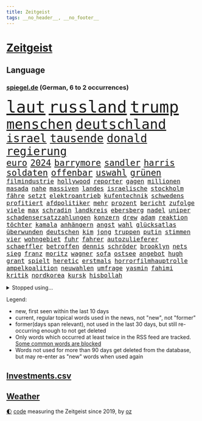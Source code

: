 ```yaml
---
title: Zeitgeist
tags: __no_header__, __no_footer__
---
```


# [Zeitgeist](https://oliz.io/zeitgeist/)

## Language

<h3><a href="https://www.spiegel.de" target="_blank">spiegel.de</a> (German, 6 to 2 occurrences)</h3>
<p style="font-family:monospace">
<span style="font-size:32pt"><a href="news_links.html#laut" class="current">laut</a></span>
<span style="font-size:32pt"><a href="news_links.html#russland" class="current">russland</a></span>
<span style="font-size:32pt"><a href="news_links.html#trump" class="current">trump</a></span>
<br>
<span style="font-size:27pt"><a href="news_links.html#menschen" class="current">menschen</a></span>
<span style="font-size:27pt"><a href="news_links.html#deutschland" class="current">deutschland</a></span>
<br>
<span style="font-size:22pt"><a href="news_links.html#israel" class="current">israel</a></span>
<span style="font-size:22pt"><a href="news_links.html#tausende" class="current">tausende</a></span>
<span style="font-size:22pt"><a href="news_links.html#donald" class="current">donald</a></span>
<span style="font-size:22pt"><a href="news_links.html#regierung" class="current">regierung</a></span>
<br>
<span style="font-size:17pt"><a href="news_links.html#euro" class="current">euro</a></span>
<span style="font-size:17pt"><a href="news_links.html#2024" class="current">2024</a></span>
<span style="font-size:17pt"><a href="news_links.html#barrymore" class="current">barrymore</a></span>
<span style="font-size:17pt"><a href="news_links.html#sandler" class="new">sandler</a></span>
<span style="font-size:17pt"><a href="news_links.html#harris" class="current">harris</a></span>
<span style="font-size:17pt"><a href="news_links.html#soldaten" class="current">soldaten</a></span>
<span style="font-size:17pt"><a href="news_links.html#offenbar" class="current">offenbar</a></span>
<span style="font-size:17pt"><a href="news_links.html#uswahl" class="current">uswahl</a></span>
<span style="font-size:17pt"><a href="news_links.html#grünen" class="current">grünen</a></span>
<br>
<span style="font-size:12pt"><a href="news_links.html#filmindustrie" class="new">filmindustrie</a></span>
<span style="font-size:12pt"><a href="news_links.html#hollywood" class="current">hollywood</a></span>
<span style="font-size:12pt"><a href="news_links.html#reporter" class="current">reporter</a></span>
<span style="font-size:12pt"><a href="news_links.html#gagen" class="new">gagen</a></span>
<span style="font-size:12pt"><a href="news_links.html#millionen" class="current">millionen</a></span>
<span style="font-size:12pt"><a href="news_links.html#masada" class="new">masada</a></span>
<span style="font-size:12pt"><a href="news_links.html#nahe" class="current">nahe</a></span>
<span style="font-size:12pt"><a href="news_links.html#massiven" class="current">massiven</a></span>
<span style="font-size:12pt"><a href="news_links.html#landes" class="current">landes</a></span>
<span style="font-size:12pt"><a href="news_links.html#israelische" class="current">israelische</a></span>
<span style="font-size:12pt"><a href="news_links.html#stockholm" class="current">stockholm</a></span>
<span style="font-size:12pt"><a href="news_links.html#fähre" class="new">fähre</a></span>
<span style="font-size:12pt"><a href="news_links.html#setzt" class="current">setzt</a></span>
<span style="font-size:12pt"><a href="news_links.html#elektroantrieb" class="new">elektroantrieb</a></span>
<span style="font-size:12pt"><a href="news_links.html#kufentechnik" class="new">kufentechnik</a></span>
<span style="font-size:12pt"><a href="news_links.html#schwedens" class="new">schwedens</a></span>
<span style="font-size:12pt"><a href="news_links.html#profitiert" class="current">profitiert</a></span>
<span style="font-size:12pt"><a href="news_links.html#afdpolitiker" class="current">afdpolitiker</a></span>
<span style="font-size:12pt"><a href="news_links.html#mehr" class="current">mehr</a></span>
<span style="font-size:12pt"><a href="news_links.html#prozent" class="current">prozent</a></span>
<span style="font-size:12pt"><a href="news_links.html#bericht" class="current">bericht</a></span>
<span style="font-size:12pt"><a href="news_links.html#zufolge" class="current">zufolge</a></span>
<span style="font-size:12pt"><a href="news_links.html#viele" class="current">viele</a></span>
<span style="font-size:12pt"><a href="news_links.html#max" class="current">max</a></span>
<span style="font-size:12pt"><a href="news_links.html#schradin" class="new">schradin</a></span>
<span style="font-size:12pt"><a href="news_links.html#landkreis" class="current">landkreis</a></span>
<span style="font-size:12pt"><a href="news_links.html#ebersberg" class="new">ebersberg</a></span>
<span style="font-size:12pt"><a href="news_links.html#nadel" class="current">nadel</a></span>
<span style="font-size:12pt"><a href="news_links.html#uniper" class="new">uniper</a></span>
<span style="font-size:12pt"><a href="news_links.html#schadensersatzzahlungen" class="new">schadensersatzzahlungen</a></span>
<span style="font-size:12pt"><a href="news_links.html#konzern" class="current">konzern</a></span>
<span style="font-size:12pt"><a href="news_links.html#drew" class="current">drew</a></span>
<span style="font-size:12pt"><a href="news_links.html#adam" class="current">adam</a></span>
<span style="font-size:12pt"><a href="news_links.html#reaktion" class="current">reaktion</a></span>
<span style="font-size:12pt"><a href="news_links.html#töchter" class="current">töchter</a></span>
<span style="font-size:12pt"><a href="news_links.html#kamala" class="current">kamala</a></span>
<span style="font-size:12pt"><a href="news_links.html#anhängern" class="current">anhängern</a></span>
<span style="font-size:12pt"><a href="news_links.html#angst" class="current">angst</a></span>
<span style="font-size:12pt"><a href="news_links.html#wahl" class="current">wahl</a></span>
<span style="font-size:12pt"><a href="news_links.html#glücksatlas" class="new">glücksatlas</a></span>
<span style="font-size:12pt"><a href="news_links.html#überwunden" class="current">überwunden</a></span>
<span style="font-size:12pt"><a href="news_links.html#deutschen" class="current">deutschen</a></span>
<span style="font-size:12pt"><a href="news_links.html#kim" class="current">kim</a></span>
<span style="font-size:12pt"><a href="news_links.html#jong" class="current">jong</a></span>
<span style="font-size:12pt"><a href="news_links.html#truppen" class="current">truppen</a></span>
<span style="font-size:12pt"><a href="news_links.html#putin" class="current">putin</a></span>
<span style="font-size:12pt"><a href="news_links.html#stimmen" class="current">stimmen</a></span>
<span style="font-size:12pt"><a href="news_links.html#vier" class="current">vier</a></span>
<span style="font-size:12pt"><a href="news_links.html#wohngebiet" class="current">wohngebiet</a></span>
<span style="font-size:12pt"><a href="news_links.html#fuhr" class="current">fuhr</a></span>
<span style="font-size:12pt"><a href="news_links.html#fahrer" class="current">fahrer</a></span>
<span style="font-size:12pt"><a href="news_links.html#autozulieferer" class="new">autozulieferer</a></span>
<span style="font-size:12pt"><a href="news_links.html#schaeffler" class="new">schaeffler</a></span>
<span style="font-size:12pt"><a href="news_links.html#betroffen" class="current">betroffen</a></span>
<span style="font-size:12pt"><a href="news_links.html#dennis" class="current">dennis</a></span>
<span style="font-size:12pt"><a href="news_links.html#schröder" class="current">schröder</a></span>
<span style="font-size:12pt"><a href="news_links.html#brooklyn" class="current">brooklyn</a></span>
<span style="font-size:12pt"><a href="news_links.html#nets" class="new">nets</a></span>
<span style="font-size:12pt"><a href="news_links.html#sieg" class="current">sieg</a></span>
<span style="font-size:12pt"><a href="news_links.html#franz" class="current">franz</a></span>
<span style="font-size:12pt"><a href="news_links.html#moritz" class="current">moritz</a></span>
<span style="font-size:12pt"><a href="news_links.html#wagner" class="current">wagner</a></span>
<span style="font-size:12pt"><a href="news_links.html#sofa" class="current">sofa</a></span>
<span style="font-size:12pt"><a href="news_links.html#ostsee" class="current">ostsee</a></span>
<span style="font-size:12pt"><a href="news_links.html#angebot" class="current">angebot</a></span>
<span style="font-size:12pt"><a href="news_links.html#hugh" class="current">hugh</a></span>
<span style="font-size:12pt"><a href="news_links.html#grant" class="current">grant</a></span>
<span style="font-size:12pt"><a href="news_links.html#spielt" class="current">spielt</a></span>
<span style="font-size:12pt"><a href="news_links.html#heretic" class="new">heretic</a></span>
<span style="font-size:12pt"><a href="news_links.html#erstmals" class="current">erstmals</a></span>
<span style="font-size:12pt"><a href="news_links.html#horrorfilmhauptrolle" class="new">horrorfilmhauptrolle</a></span>
<span style="font-size:12pt"><a href="news_links.html#ampelkoalition" class="current">ampelkoalition</a></span>
<span style="font-size:12pt"><a href="news_links.html#neuwahlen" class="current">neuwahlen</a></span>
<span style="font-size:12pt"><a href="news_links.html#umfrage" class="current">umfrage</a></span>
<span style="font-size:12pt"><a href="news_links.html#yasmin" class="new">yasmin</a></span>
<span style="font-size:12pt"><a href="news_links.html#fahimi" class="new">fahimi</a></span>
<span style="font-size:12pt"><a href="news_links.html#kritik" class="current">kritik</a></span>
<span style="font-size:12pt"><a href="news_links.html#nordkorea" class="current">nordkorea</a></span>
<span style="font-size:12pt"><a href="news_links.html#kursk" class="current">kursk</a></span>
<span style="font-size:12pt"><a href="news_links.html#hisbollah" class="current">hisbollah</a></span>
</p>
<details>
<summary>Stopped using...</summary>
<p class="former" style="font-size:12pt">
gäste(1475) wichtigste(1475) tobt(1474) also(1473) prüfung(1473) taten(1473) weitgehend(1473) and(1472) aufgerufen(1472) entschädigung(1472) erneute(1472) flüge(1472) guter(1472) coronakrise(1471) steigende(1471) ausfallen(1470) erlassen(1470) großteil(1470) kohle(1470) private(1470) rheinlandpfalz(1470) mailand(1469) stattfinden(1469) strand(1469) erzielt(1468) höher(1468) lehrer(1468) rand(1468) unmut(1468) wirkte(1468) golf(1467) hintergrund(1467) schien(1467) verhindert(1467) arsenal(1466) bauen(1466) eingereicht(1466) gerettet(1466) gesamte(1466) äußerungen(1466) 33(1465) dritte(1465) gegangen(1465) livestream(1465) manuel(1465) maßnahme(1465) reduziert(1465) runde(1465) still(1465) 2021(1464) außer(1464) debatten(1464) hertha(1464) 32(1463) abgehört(1463) lebte(1463) premiere(1463) beginnen(1462) bezahlt(1462) einzug(1462) hölle(1462) illegalen(1462) rollen(1462) glücklich(1461) tausenden(1461) torhüter(1461) verkaufen(1461) entsetzen(1460) trennung(1460) längere(1459) treten(1459) belgien(1458) distanz(1458) sports(1458) triumph(1458) auftrag(1457) großbritanniens(1457) see(1457) störung(1457) bestimmten(1455) nah(1455) enge(1454) mieten(1454) norwegen(1454) vorgaben(1454) gestürzt(1453) tiefen(1453) olympische(1452) schießen(1449) öffentliche(1449) umgeht(1448) landet(1446) wem(1444) favorit(1443) münster(1443) stürzen(1437) informiert(1436) schock(1436) wachsen(1436) zeigten(1436) profis(1434) einkommen(1432) verdoppelt(1421) schadensersatz(1406) hitler(1401) wetterdienst(1379) niederländer(1367) strecken(1304) übrig(1286) zerstörte(1213) kilogramm(1194) verurteilung(1184) befürwortet(1164) jahrzehnt(1157) realität(1148) king(1144) hoffenheim(1142) gehälter(1135) gesetzentwurf(1124) straftaten(1116) schulden(1111) ruhestand(1105) hendrik(1091) ampelparteien(1084) akw(1059) kiews(1056) ärztin(1048) einziger(1043) ring(1007) flughäfen(982) versagen(972) gestärkt(965) terror(961) gelöst(956) unmittelbar(951) messerattacke(932) spart(928) königsklasse(925) großmutter(912) unterliegt(894) unterlag(893) weltverband(885) suchte(882) sinne(877) galten(862) geste(842) stören(832) wissenschaft(830) zuhause(823) notruf(811) raten(802) aufmerksam(797) begrenzen(793) talkshow(778) eingreifen(777) entstehen(771) feierten(769) auseinander(768) vaters(759) fliegt(754) angreifen(753) sauber(747) aktivist(734) rückstand(734) pakete(733) carter(731) herrschen(731) uskonzern(710) staates(703) jüdische(696) singt(696) airbus(690) anscheinend(690) auflaufen(680) familiennewsletter(680) muster(679) hinnehmen(676) traut(667) dritter(666) day(658) aggressiv(657) nannte(657) kongo(656) perspektive(652) zwingt(643) geldgeber(640) initiative(640) verdächtigt(638) 2007(610) 51(609) statistischen(586) fließen(584) geschehen(582) handelte(582) denkmal(578) genaue(576) betrunkener(567) gründung(567) radsport(566) arten(563) fußballverband(557) drama(556) italiener(553) durchgesetzt(552) gemälde(552) getrieben(541) usamerikanische(540) katrin(535) schief(526) seltsame(522) landtagswahlen(521) mohammed(507) einbestellt(505) wirtschaftlich(505) website(502) errichtet(489) fußballem(480) selben(480) weisen(476) flieger(473) goldene(463) eauto(461) mutmaßliches(460) stockt(459) palästinensische(457) wmtitel(450) häfen(449) juristin(444) netanyahus(441) torwart(441) wegovy(441) prägen(429) mary(428) anzeige(426) flüsse(422) knie(422) alaska(421) momente(420) verfolgung(419) 42(418) bein(418) rekonstruktion(418) american(417) leinwand(417) wohnviertel(416) umgehend(414) roter(413) trinken(413) 24jährige(412) gewechselt(410) heutigen(410) vorzugehen(409) harald(408) weitet(404) rotes(401) update(397) 76(396) gearbeitet(393) berüchtigte(392) isst(392) verliebt(391) sanitäter(388) ständige(387) entertainment(386) emily(385) horst(385) zusammengestoßen(381) veröffentlichung(379) 85(378) bahnsteig(378) vierjährige(378) bulls(376) kritischen(374) asylverfahren(370) wiedervereinigung(366) angegangen(365) betonte(363) terrororganisation(362) angeschlagen(359) 1990(357) flugverkehr(355) nouripour(354) omid(354) mentale(350) schlaf(348) dokument(347) finanzministerium(345) kulturszene(343) friedlich(339) signalisiert(338) südchinesisches(337) kanzlerkandidat(335) habecks(331) vollständige(331) geschenkt(330) ließe(325) bundestagswahl(323) demnächst(319) junis(319) beklagen(318) golden(317) taugt(316) oscarpreisträgerin(313) indischen(312) zurückgekehrt(312) erinnerung(307) hits(304) unwahrscheinlich(304) billie(302) ostdeutsche(302) bahnen(301) aktivistinnen(299) catherine(299) inspirieren(299) to(298) grande(297) übernommen(295) spdabgeordnete(294) bunker(290) abermals(288) rutscht(287) ordentlich(285) taipeh(284) badenwürttembergischen(278) minus(276) schritten(276) spannend(276) japaner(274) zählte(273) sony(271) boykottiert(270) 2006(268) haag(268) anwesend(266) girls(264) nachholbedarf(264) ausgang(262) anmelden(261) vergewaltigungen(261) gefühle(258) stellvertreter(255) populisten(251) präsidentschaftskandidat(250) hing(249) solches(249) fahndet(248) australier(247) klettern(242) glimpflich(239) realistische(237) regionalzug(237) pferde(235) verlorene(235) ewigkeit(234) north(233) maximilian(232) sitze(232) urteilte(232) agenda(231) spitzen(231) bildschirm(230) datenschützer(229) mitspieler(229) potter(229) stewart(229) 1982(227) erhältlich(227) sabine(227) rheinmetall(226) dominiert(224) restaurant(224) usvizepräsidentin(224) operationen(222) philosophie(221) berühmtes(220) scheidung(220) durchhalten(219) langweilig(216) westdeutschland(215) dürfe(214) unschuld(214) tvduell(213) flugabwehrsysteme(212) taxis(212) douglas(211) halbzeit(211) pogačar(211) tadej(211) kriegsführung(210) geringer(209) laufende(209) schmerzensgeld(209) bundesstaaten(208) sabrina(208) ersatz(207) kümmerte(206) matchwinner(206) vorsitzender(206) space(205) afdabgeordneter(204) ausbremsen(204) grundlegende(204) leo(204) dominierte(203) hetzt(203) lieder(202) royals(201) messen(199) titanic(199) arbeitszeiten(198) augenhöhe(198) faktencheck(198) getreten(198) elektrische(196) gartenkolumne(196) therapie(196) wurm(196) chronik(195) objekt(195) bombardierte(194) milliardäre(194) drosten(193) rüstungskonzern(193) denkbar(192) ioc(192) bürgerkrieg(191) techniken(191) 44(189) blue(188) fahrrad(188) heimatland(188) vorfahren(188) zivilgesellschaft(188) netzwerke(187) prägt(187) instanz(184) hunderttausenden(181) neugebauer(181) wahlheimat(181) ablauf(180) angelegte(180) diplomatischen(180) sticht(180) dschihadisten(179) zelte(179) boston(178) gucken(178) spioniert(178) bruno(177) bruch(174) chrupalla(173) krah(173) nachspiel(173) tino(173) verlaufen(173) vorstellung(173) jessica(172) nehammer(172) caitlin(171) gekippt(171) orthodoxe(171) parteispitze(171) steinzeit(171) strafstoß(171) weltgrößten(171) polarisierung(170) laufender(169) övp(169) abgeschaltet(168) angeschlagenen(168) rechtsstreit(168) eurozone(167) jubelten(167) begrenzten(166) champagner(166) systematisch(166) capri(165) kürzer(164) beantworten(163) dänische(163) indiana(163) wahlrecht(163) verleumdung(162) reiz(160) schwamm(160) spitzenkandidatin(160) 21jährige(159) anreise(159) blutigen(159) enkel(159) kadyrow(158) ramsan(158) 46(157) beachtliche(157) hervorgebracht(157) problematisch(157) raumschiff(157) brötchen(155) europäisches(155) unbekanntes(155) südamerika(154) taktik(154) ultrarechte(154) weltberühmte(154) geist(152) vergnügen(151) france(150) propalästinensischer(150) überschwemmte(150) blunt(149) juan(148) mitstreiter(148) psychischer(148) schuldspruch(148) schulhof(147) vorgeschichte(147) safe(146) jeweils(145) kleinstadt(145) stehe(145) entwirft(144) kfrage(144) wählte(144) exmanager(142) pochen(142) münchens(140) streitthema(139) wahlplakat(139) apotheken(138) neunzigerjahre(138) führer(137) texaner(137) laufbahn(136) ältesten(136) mali(134) suchten(134) sportart(133) spreche(133) halyna(132) hutchins(132) royal(132) ausgebuht(131) ceos(131) motivierte(131) verwüstet(131) nervös(130) are(129) athlet(129) brown(129) heimgesucht(128) schenker(128) wussten(128) milliardenschäden(127) durchschnittlich(126) ohr(126) ägyptischen(126) /(125) datenanalyse(125) 106(124) hakenkreuz(124) rückblick(123) undenkbar(123) parteizentrale(121) hagelte(120) mitleid(120) spuckt(120) auswärtsspiel(118) coco(118) dingen(118) schulweg(118) üblichen(117) badischen(116) grüner(116) knieverletzung(115) kümmern(115) mob(115) tiefpunkt(115) ursprünglich(115) bände(114) fachkräften(114) performance(114) situationen(114) unterlagen(114) städtetrip(113) tödliches(113) wärmewende(113) einfachere(112) eustrafzölle(112) fußballtransfers(112) kalt(112) rechtspopulistische(112) verbundenheit(112) versichert(111) windböe(111) zaun(111) bundesamts(110) geklappt(110) sang(110) usmilitär(110) ariana(109) anhalten(108) d(108) saubere(108) hauptverdächtiger(107) gerichtet(106) praktisch(106) zehnkämpfer(106) 30jährige(105) hamaskommandeur(105) quadrat(105) k(104) lebten(104) verfassungswidrig(104) fasst(103) funktionen(103) gegenzug(103) hisbollahmiliz(103) matthäus(103) vordergrund(103) direktmandat(102) galaxie(102) geltenden(102) medikament(102) tirol(102) fördergeldaffäre(101) gefürchtet(101) kirmes(101) oberfläche(101) tvdebatte(101) weltpremiere(101) fitnessstudio(100) just(100) wahrscheinlicher(100) blutige(99) zivilbevölkerung(99) flughafens(98) küren(98) treffe(98) gelaunt(97) masoud(97) pezeshkian(97) stünden(97) wanderung(97) exnationalspieler(96) eingebüßt(95) engere(95) erzeugen(95) reste(95) ungewöhnliches(95) viereinhalb(95) turnen(94) üppigen(94) chronologie(93) coldplay(93) demiral(93) erledigt(93) massen(93) merih(93) out(93) reisenden(93) wolfsgruß(93) behauptungen(92) dänen(92) gesundes(92) kohlekraftwerk(92) verbrennungen(92) zweijähriger(92) atlantik(91) datenschützern(91) eigentliche(91) erpressung(91) gauland(91) gelbes(91) gewütet(91) katzen(91) probe(91) sicherheitsmitarbeiter(91) merkt(90) niedrigere(90) weltmeisterin(90) akt(89) außenposten(89) bertelsmann(89) fiasko(89) geheuer(89) großauftrag(89) magazins(89) relevanz(89) steuert(89) zusammenhängen(89) überfiel(89) 49jährige(87) außenpolitiker(87) bahnübergang(87) rust(87) verbrennern(87) zwölfjährige(87) america(86) abnehmspritzen(85) auffallend(85) handgelenk(85) höchstleistungen(85) moderat(85) spurlos(85) tatwaffe(85) alltagsrassismus(84) führungswechsel(84) legitim(84) ablaufen(83) ahmed(83) beigesetzt(83) luftschläge(83) deckeln(82) ermordete(82) gleichgültigkeit(82) sportgerichtshof(82) usküste(82) diskurs(81) fanliebling(81) goldmedaille(81) tätig(81) unbeschrankten(81) abgenommen(80) elkw(80) freundschaften(80) moreno(80) rechtsextrem(80) ron(80) schmuggeln(80) verglich(80) 1971(79) aussichtslos(79) durststrecke(79) gastronomen(79) gemäßigt(79) sortiert(79) tvbilder(79) werksleiter(79) archäologin(78) bandkollege(78) halbzeitshow(78) hügel(78) identifikation(78) interpretiert(78) kanzlerkandidatin(78) kochinstitut(78) 140(77) 340(77) covorsitzenden(77) gesprächs(77) hingelegt(77) sextherapeutin(77) sprachrohr(77) söldnertums(77) westheimer(77) auslöst(76) einstigen(76) zukommen(76) berufsalltag(75) pflegen(75) rechnungshofs(75) vorfahr(75) body(74) metin(74) tatmotiv(74) vorstellt(74) junior(73) neuköllns(73) pakistans(73) schau(73) statistisches(73) verfassungsgerichtshof(73) autobombe(72) beispiellos(72) drohnenattacke(72) emailadresse(72) jahresgehalt(72) namhafte(72) scharfzüngige(72) spendengelder(72) trübt(72) reformierte(71) sozialistische(71) thesen(71) zuneigung(71) zwiespalt(71) bundesgericht(70) erleiden(70) geschwächt(70) racing(70) debütalbum(69) reinhold(69) steuerbetrug(69) uspräsidentin(69) annulliert(68) autokraten(68) bodyshaming(68) eigenschaften(68) gepflogenheiten(68) präsidentschaftskandidatin(68) rechner(68) träumte(68) usautor(68) vorstände(68) abfuhr(67) akzente(67) austragungsort(67) brandanschläge(67) kindergruppe(67) schwinden(67) status(67) aktionäre(66) gelohnt(66) marianne(66) monatelangen(66) olympiasieg(66) wettkämpfe(66) computerbrille(65) eskalationsstufe(65) wetters(65) besteigen(64) spiegeldatenanalyse(64) vollzieht(64) hisbollahziele(63) klischees(63) lautet(63) neffe(63) wegweisende(63) frontmann(62) gegenschlägen(62) seattle(62) abstürzen(61) charts(61) gelber(61) geschockt(61) kinofilm(61) kulturhistorische(61) läden(61) selbstständig(61) wahlbetrug(61) anstrengung(60) doof(60) militärpräsenz(60) palästinensischer(60) querdenker(60) schlammlawinen(60) sexistisch(60) trümmerfeld(60) usamerikanern(60) weltrekorde(60) anführers(59) beschmieren(59) dhl(59) halbzeitpause(59) hussein(59) versenkt(59) verursachen(59) ermöglicht(58) israelirankonflikt(58) palliativpflege(58) schwarzenegger(58) taiwanstraße(58) außereheliche(57) szenario(57) vizepräsidentschaftskandidaten(57) wurf(57) zeitungsbericht(57) bränden(56) hergestellt(56) uboot(56) außerirdische(55) charisma(55) connecticut(55) dreikampf(55) geübt(55) hisbollahführer(55) nüsse(55) unangenehmen(55) begibt(54) borg(54) flüchtet(54) folterstaat(54) fotograf(54) norddeutschen(54) ozempic(54) sahen(54) abbau(53) bilderbücher(53) gange(53) kokainfunde(53) risse(53) römisches(53) strafverfolgung(53) bäder(52) cbs(52) eindeutige(52) erstattet(52) fußballweltverband(52) gewaltwelle(52) heißesten(52) schiitische(52) drohten(51) fassade(51) fifapräsident(51) gianni(51) harren(51) infantino(51) ramelow(51) uspräsidentschaftswahlkampf(51) vergewaltigungsvorwürfen(51) verstand(51) werbespot(51) zugespielt(51) bekanntgegeben(50) export(50) geruchssinn(50) graffiti(50) profiteure(50) romantik(50) cdufraktion(49) entziehen(49) fernsteuern(49) institutionen(49) scheidenden(49) verrückter(49) 89(48) ausgibt(48) eumitgliedstaaten(48) irreguläre(48) komitees(48) rate(48) rose(48) finanzwelt(47) globaler(47) rauchwolken(47) scarboroughriff(47) simples(47) wohngeld(47) ziviler(47) 47000(46) selbstbewussten(46) vertriebenen(46) anschlags(45) coronapolitik(45) finanzexperten(45) ngos(45) expartner(44) gewisse(44) kraftwerk(44) ungewissen(44) verunstaltet(44) bundestagswahlkampf(43) medikamenten(43) neuheiten(43) softwareupdate(43) apfelbaum(42) aufgewertet(42) notstand(42) spieltag(42) zweites(42) 30000(41) erreger(41) fahrerinnen(41) hastig(41) himmelskörpers(41) kairo(41) nbalegende(41) repressionen(41) ubahn(41) weltberühmten(41) anhaltend(40) berry(40) carolin(40) katastrophen(40) krankenkasse(40) landwirtschaftsminister(40) palermo(40) player(40) evg(39) geht’s(39) hailie(39) inneren(39) wiesn(39) zurücknehmen(39) doping(38) jannik(38) podcasts(38) sinner(38) tempolimit(38) ulreich(38) wäsche(38) agrarminister(37) dopingsperre(37) ersann(37) hinschaut(37) lenkt(37) nelly(37) neustadt(37) stammtischparolen(37) vušković(37) dfbkader(36) fpöchef(36) pferderennen(36) hamann(35) nationalratswahl(35) quadrats(35) verunglückten(35) bisweilen(34) kollabiert(34) ukrainenews(34) befugnisse(33) begleichen(33) eberl(33) finder(33) kabel(33) missgeschick(33) solinger(33) abgeschnitten(32) carearbeit(32) cas(32) gunst(32) leidtragende(32) militäreinsatz(32) möbel(32) sox(32) vorstands(32) floh(31) gescheiterten(31) macklemore(31) auslandsreise(30) beerdigung(30) diplomatie(30) garagentor(30) schwachstelle(30) storm(30) vorstellbar(30) werksschließungen(30) elversberg(29) koalieren(29) logisch(29) nasser(29) schlüssel(29) uss(29) wiederholung(29) zweistellig(29) andrzej(28) brandattacke(28) duda(28) ehrenamt(28) erotische(28) essverhalten(28) goldmedaillen(28) kontern(28) alleine(27) brantner(27) exprofis(27) geliebten(27) manchem(27) parlamentarische(27) priester(27) radius(27) wesentlich(27) antisemitisch(26) euagrarpolitik(26) hanau(26) infiziert(26) konzertkarten(26) sozialpädagogin(26) xsperre(26) zielt(26) anton(25) asyldebatte(25) ausschalten(25) border(25) hofreiter(25) karina(25) übergibt(25) barnier(24) dauerten(24) geboten(24) horrenden(24) mobiltelefon(24) pc(24) philippinische(24) schwerverbrecher(24) tauchten(24) autoherstellers(23) cern(23) ea(23) laurent(23) na(23) picasso(23) tatorts(23) übergossen(23) aston(22) coronazeit(22) hinkt(22) klimawandelleugner(22) kräftemessen(22) musikvideo(22) pelztiere(22) rockstar(22) ufer(22) vorführung(22) zusammenpasst(22) ökologische(22) carolabrücke(21) ehre(21) richters(21) voigt(21) vorbeifahren(21) österreichwahl(21) aggressor(20) brennbarer(20) dsv(20) räumte(20) schaltete(20) sensationelle(20) stürze(20) erholung(19) erich(19) fußballwm(19) genitalverstümmelung(19) investment(19) janis(19) joplin(19) kriselt(19) radiosender(19) reale(19) briefwahl(18) direktorin(18) euweit(18) offenheit(18) silke(18) bomber(17) feuergefahr(17) kommandeure(17) marketing(17) minderheit(17) 41jähriger(16) abzuwehren(16) befrieden(16) beschleunigte(16) chipfabriken(16) kolonie(16) militärgericht(16) rauchfrei(16) unogeneralversammlung(16) wohngebäude(16) dokumentierte(15) testweise(15) anzulocken(14) christliche(14) durchquert(14) geliebt(14) strafbefehl(14) 43jährige(13) beweismittel(13) chialo(13) denke(13) gegensätze(13) gerede(13) volksfest(13) volkswagens(13) country(12) ehrgeiz(12) erzbischof(12) kopfgeld(12) plaudert(12) söhne(12) tanzt(12) tauchboot(12) crumbach(11) detonationen(11) feuerwehreinsatz(11) hisbollahchef(11) pornografie(11) sportdirektor(11) stellungen(11) zeitgeist(11)
</p>
</details>
<p>Legend:
<ul>
<li><span class="new">new</span>, first seen within the last 10 days</li>
<li><span class="current">current</span>, regular topical words used in the news, not "new", not "former"</li>
<li><span class="former">former(days span relevant)</span>, not used in the last 30 days, but still re-occurring enough to not get deleted</li>
<li>Only words which occurred at least twice in the RSS feed are tracked. <a href="language/filters.py">Some common words are blocked</a></li>
<li>Words not used for more than 90 days get deleted from the database, but may re-enter as "new" words when used again</li>
</ul>
</p>

## [Investments](investments.html)[.csv](investments.csv)

## [Weather](weather.html)

<footer>
<a href="javascript:toggleTheme()" class="nav">🌓</a>
<a href="https://github.com/ooz/zeitgeist">code</a> measuring the Zeitgeist since 2019, by <a href="https://oliz.io">oz</a>
</footer>
